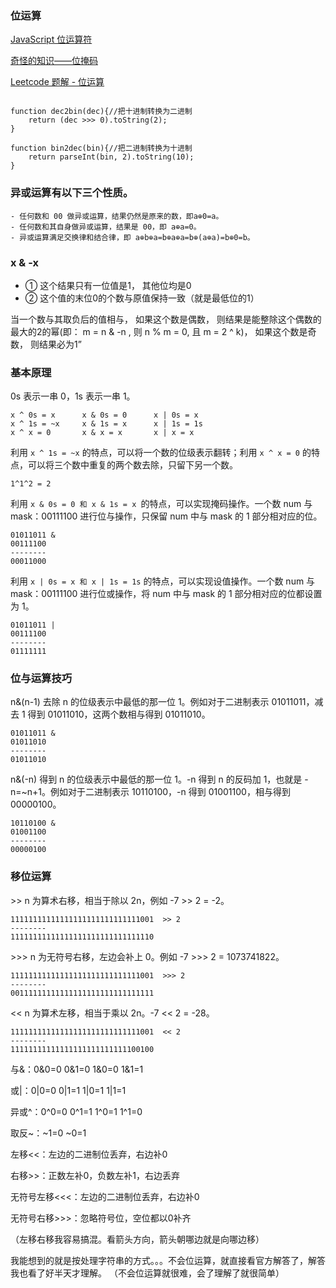 ### 位运算
[JavaScript 位运算符](https://www.w3school.com.cn/js/js_bitwise.asp)

[奇怪的知识——位掩码](https://segmentfault.com/a/1190000039239875)

[Leetcode 题解 - 位运算](https://github.com/CyC2018/CS-Notes/blob/master/notes/Leetcode%20%E9%A2%98%E8%A7%A3%20-%20%E4%BD%8D%E8%BF%90%E7%AE%97.md#5-%E7%BF%BB%E8%BD%AC%E4%B8%80%E4%B8%AA%E6%95%B0%E7%9A%84%E6%AF%94%E7%89%B9%E4%BD%8D)
```

function dec2bin(dec){//把十进制转换为二进制
    return (dec >>> 0).toString(2);
}

function bin2dec(bin){//把二进制转换为十进制
    return parseInt(bin, 2).toString(10);
}
```

### 异或运算有以下三个性质。

```
- 任何数和 00 做异或运算，结果仍然是原来的数，即a⊕0=a。
- 任何数和其自身做异或运算，结果是 00，即 a⊕a=0。
- 异或运算满足交换律和结合律，即 a⊕b⊕a=b⊕a⊕a=b⊕(a⊕a)=b⊕0=b。
```

###  x & -x 
- ① 这个结果只有一位值是1， 其他位均是0 
- ② 这个值的末位0的个数与原值保持一致（就是最低位的1）

当一个数与其取负后的值相与， 如果这个数是偶数， 则结果是能整除这个偶数的最大的2的幂(即： m = n & -n , 则 n % m = 0, 且 m = 2 ^ k)， 如果这个数是奇数， 则结果必为1”


### 基本原理

0s 表示一串 0，1s 表示一串 1。
```
x ^ 0s = x      x & 0s = 0      x | 0s = x
x ^ 1s = ~x     x & 1s = x      x | 1s = 1s
x ^ x = 0       x & x = x       x | x = x
```
利用 `x ^ 1s = ~x` 的特点，可以将一个数的位级表示翻转；利用 `x ^ x = 0` 的特点，可以将三个数中重复的两个数去除，只留下另一个数。
```
1^1^2 = 2
```
利用 `x & 0s = 0 和 x & 1s = x `的特点，可以实现掩码操作。一个数 num 与 mask：00111100 进行位与操作，只保留 num 中与 mask 的 1 部分相对应的位。
```
01011011 &
00111100
--------
00011000
```
利用 `x | 0s = x 和 x | 1s = 1s` 的特点，可以实现设值操作。一个数 num 与 mask：00111100 进行位或操作，将 num 中与 mask 的 1 部分相对应的位都设置为 1。
```
01011011 |
00111100
--------
01111111
```
### 位与运算技巧

n&(n-1) 去除 n 的位级表示中最低的那一位 1。例如对于二进制表示 01011011，减去 1 得到 01011010，这两个数相与得到 01011010。
```
01011011 &
01011010
--------
01011010
```
n&(-n) 得到 n 的位级表示中最低的那一位 1。-n 得到 n 的反码加 1，也就是 -n=~n+1。例如对于二进制表示 10110100，-n 得到 01001100，相与得到 00000100。
```
10110100 &
01001100
--------
00000100
```

### 移位运算

\>\> n 为算术右移，相当于除以 2n，例如 -7 \>\> 2 = -2。
```
11111111111111111111111111111001  >> 2
--------
11111111111111111111111111111110
```
\>\>\> n 为无符号右移，左边会补上 0。例如 -7 \>\>\> 2 = 1073741822。
```
11111111111111111111111111111001  >>> 2
--------
00111111111111111111111111111111
```
<< n 为算术左移，相当于乘以 2n。-7 << 2 = -28。
```
11111111111111111111111111111001  << 2
--------
11111111111111111111111111100100
```

与&：0&0=0 0&1=0 1&0=0 1&1=1

或|：0|0=0 0|1=1 1|0=1 1|1=1

异或^：0^0=0 0^1=1 1^0=1 1^1=0

取反~：~1=0 ~0=1

左移<<：左边的二进制位丢弃，右边补0

右移>>：正数左补0，负数左补1，右边丢弃

无符号左移<<<：左边的二进制位丢弃，右边补0

无符号右移>>>：忽略符号位，空位都以0补齐

（左移右移我容易搞混。看箭头方向，箭头朝哪边就是向哪边移）

我能想到的就是按处理字符串的方式。。。不会位运算，就直接看官方解答了，解答我也看了好半天才理解。 （不会位运算就很难，会了理解了就很简单）